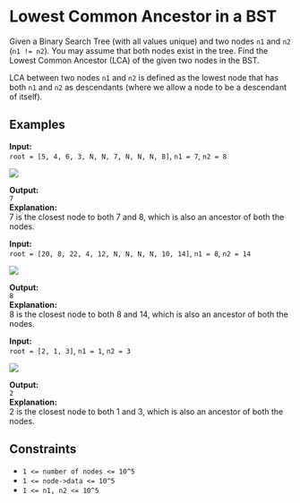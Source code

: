 # Lowest Common Ancestor in a BST

Given a Binary Search Tree (with all values unique) and two nodes `n1` and `n2` (`n1 != n2`). You may assume that both nodes exist in the tree. Find the Lowest Common Ancestor (LCA) of the given two nodes in the BST.

LCA between two nodes `n1` and `n2` is defined as the lowest node that has both `n1` and `n2` as descendants (where we allow a node to be a descendant of itself).

## Examples

**Input:**  
`root = [5, 4, 6, 3, N, N, 7, N, N, N, 8]`, `n1 = 7`, `n2 = 8`  

![](https://media.geeksforgeeks.org/img-practice/prod/addEditProblem/700236/Web/Other/blobid0_1738413634.png)

**Output:**  
`7`  
**Explanation:**  
7 is the closest node to both 7 and 8, which is also an ancestor of both the nodes.

**Input:**  
`root = [20, 8, 22, 4, 12, N, N, N, N, 10, 14]`, `n1 = 8`, `n2 = 14`  

![](https://media.geeksforgeeks.org/img-practice/prod/addEditProblem/700236/Web/Other/blobid1_1739265251.png)

**Output:**  
`8`  
**Explanation:**  
8 is the closest node to both 8 and 14, which is also an ancestor of both the nodes.

**Input:**  
`root = [2, 1, 3]`, `n1 = 1`, `n2 = 3`  

![](https://media.geeksforgeeks.org/img-practice/prod/addEditProblem/700236/Web/Other/blobid1_1738413633.png)

**Output:**  
`2`  
**Explanation:**  
2 is the closest node to both 1 and 3, which is also an ancestor of both the nodes.

## Constraints

- `1 <= number of nodes <= 10^5`
- `1 <= node->data <= 10^5`
- `1 <= n1, n2 <= 10^5`